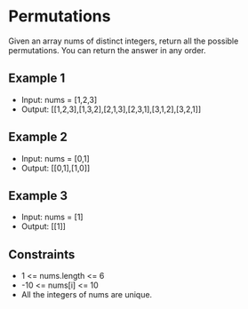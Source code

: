 # Permutations

Given an array nums of distinct integers, return all the possible permutations. You can return the answer in any order.

## Example 1

- Input: nums = [1,2,3]
- Output: [[1,2,3],[1,3,2],[2,1,3],[2,3,1],[3,1,2],[3,2,1]]

## Example 2

- Input: nums = [0,1]
- Output: [[0,1],[1,0]]

## Example 3

- Input: nums = [1]
- Output: [[1]]

## Constraints

- 1 <= nums.length <= 6
- -10 <= nums[i] <= 10
- All the integers of nums are unique.

